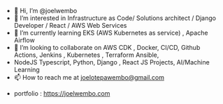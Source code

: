 - 👋 Hi, I’m @joelwembo
- 👀 I’m interested in Infrastructure as Code/ Solutions architect / Django Developer / React / AWS Web Services
- 🌱 I’m currently learning EKS (AWS Kubernetes as service) , Apache Airflow
- 💞️ I’m looking to collaborate on AWS CDK , Docker, CI/CD, Github Actions, Jenkins , Kubernetes , Terraform Ansible,
-  NodeJS Typescript, Python, Django , React JS Projects, AI/Machine Learning
- 📫 How to reach me at joelotepawembo@gmail.com

<!---
joelwembo/joelwembo I am Joel Otepa Wembo Cloud platform solutions architect consultant offering an immense experience, diligent, intelligent and critical
technical skills to companies such as Dell, Apple Inc, UBA Bank, BIAO Bank France, Equity Bank, Sanmina SCI
and more. I specialize in building applications for financial, IT, and Security Software as services solutions using
AWS, Kubernetes, Docker, Python, Django, Terraform, SQL, Jenkins and NodeJS. I have achieved works in
both back-end, front-end and devops for commercial banking, Brokerage Firms, Investment Banking, Insurances
and blockchain; creating mobile apps, API Integration, ETL pipelines, CI/CD and cloud solutions architectures.
--->
- portfolio : https://joelwembo.com
